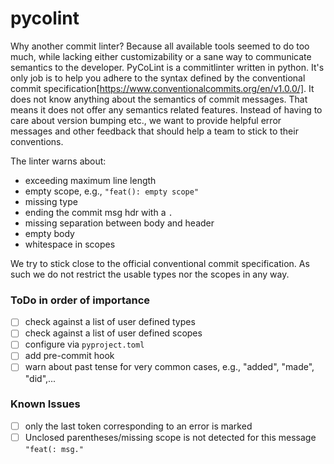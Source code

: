 # pycolint

Why another commit linter? Because all available tools seemed to do too much,
while lacking either customizability or a sane way to communicate semantics
to the developer.
PyCoLint is a commitlinter written in python.
It's only job is to help you adhere to the syntax defined by the
conventional commit specification[https://www.conventionalcommits.org/en/v1.0.0/].
It does not know anything about the semantics of commit messages.
That means it does not offer any semantics related features.
Instead of having to care about version bumping etc., we want to provide
helpful error messages and other feedback that should help a team to
stick to their conventions.

The linter warns about:

- exceeding maximum line length
- empty scope, e.g., `"feat(): empty scope"`
- missing type
- ending the commit msg hdr with a `.`
- missing separation between body and header
- empty body
- whitespace in scopes

We try to stick close to the official conventional commit specification.
As such we do not restrict the usable types nor the scopes in any way.


### ToDo in order of importance

- [ ] check against a list of user defined types
- [ ] check against a list of user defined scopes 
- [ ] configure via `pyproject.toml`
- [ ] add pre-commit hook
- [ ] warn about past tense for very common cases, e.g., "added", "made", "did",...

### Known Issues

- [ ] only the last token corresponding to an error is marked
- [ ] Unclosed parentheses/missing scope is not detected for this message `"feat(: msg."`
